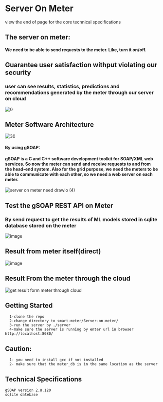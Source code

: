 # Server On Meter
view the end of page for the core technical specifications
## The server on meter:
#### We need to be able to send requests to the meter. Like, turn it on/off.

## Guarantee user satisfaction withput violating our security
### user can see results, statistics, predictions and recommendations generated by the meter through our server on cloud

![0](https://user-images.githubusercontent.com/51336081/166917080-b90c7741-98e1-4a14-83a0-6650ab0948bd.png)

## Meter Software Architecture
![30](https://user-images.githubusercontent.com/51336081/166917056-fa9b05ed-38a8-45b8-a2d8-844dc6fb1423.png)


#### By using gSOAP:
#### gSOAP is a C and C++ software development toolkit for SOAP/XML web services. So now the meter can send and receive requests to and from the head-end system. Also for the grid purpose, we need the meters to be able to communicate with each other, so we need a web server on each meter. 

![server on meter need drawio (4)](https://user-images.githubusercontent.com/51336081/166916352-fd125232-7e62-4096-87d5-b89f728fe1b4.png)

## Test the gSOAP REST API on Meter 
### By send request to get the results of ML models stored in sqlite database stored on the meter

![image](https://user-images.githubusercontent.com/51336081/166920112-f4679512-2766-4744-8fc5-69ae2b93b250.png)
## Result from meter itself(direct)
![image](https://user-images.githubusercontent.com/51336081/166918314-3c8c71d0-94bb-44b0-8e67-53b7c4016754.png)

## Result From the meter through the cloud
![get result form meter through cloud](https://user-images.githubusercontent.com/51336081/166920369-2df8ebde-ba52-40dc-982c-06d2831728ea.png)


## Getting Started
```
  1-clone the repo
  2-change directory to smart-meter/Server-on-meter/
  3-run the server by ./server
  4-make sure the server is running by enter url in browser http://localhost:8080/
```

## Caution:
```
  1- you need to install gcc if not installed
  2- make sure that the meter_db is in the same location as the server  
```

## Technical Specifications
```
gSOAP version 2.8.120
sqlite datebase
```


